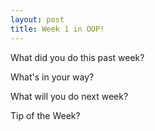 ```yaml
---
layout: post
title: Week 1 in OOP!
---
```


What did you do this past week?


What's in your way?


What will you do next week?


Tip of the Week?

